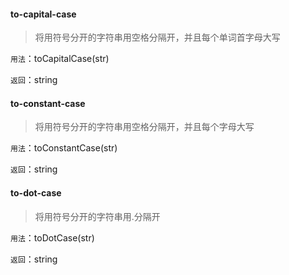#### to-capital-case

> 将用符号分开的字符串用空格分隔开，并且每个单词首字母大写

```用法```：toCapitalCase(str)

```返回```：string

#### to-constant-case

> 将用符号分开的字符串用空格分隔开，并且每个字母大写

```用法```：toConstantCase(str)

```返回```：string

#### to-dot-case

> 将用符号分开的字符串用.分隔开

```用法```：toDotCase(str)

```返回```：string